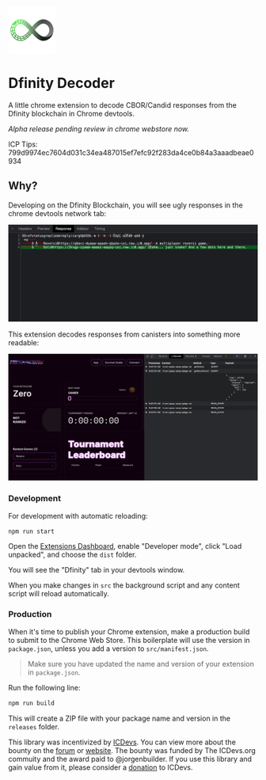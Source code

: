 ![logo](src/assets/48.png)

# Dfinity Decoder

A little chrome extension to decode CBOR/Candid responses from the Dfinity blockchain in Chrome devtools.

_Alpha release pending review in chrome webstore now._

ICP Tips: 799d9974ec7604d031c34ea487015ef7efc92f283da4ce0b84a3aaadbeae0934

## Why?

Developing on the Dfinity Blockchain, you will see ugly responses in the chrome devtools network tab:

![bad](bad.png)

This extension decodes responses from canisters into something more readable:

![good](src/assets/screenshot.png)

### Development

For development with automatic reloading:

```sh
npm run start
```

Open the [Extensions Dashboard](chrome://extensions), enable "Developer mode", click "Load unpacked", and choose the `dist` folder.

You will see the "Dfinity" tab in your devtools window.

When you make changes in `src` the background script and any content script will reload automatically.

### Production

When it's time to publish your Chrome extension, make a production build to submit to the Chrome Web Store. This boilerplate will use the version in `package.json`, unless you add a version to `src/manifest.json`.

> Make sure you have updated the name and version of your extension in `package.json`.

Run the following line:

```sh
npm run build
```

This will create a ZIP file with your package name and version in the `releases`
folder.

This library was incentivized by [ICDevs](https://ICDevs.org). You can view more about the bounty on the [forum](https://forum.dfinity.org/t/cbor-plug-in-or-tools/4556/27?u=skilesare) or [website](https://icdevs.org/bounties/2021/11/23/CBOR-plug-in.html). The bounty was funded by The ICDevs.org commuity and the award paid to @jorgenbuilder. If you use this library and gain value from it, please consider a [donation](https://icdevs.org/donations.html) to ICDevs.
